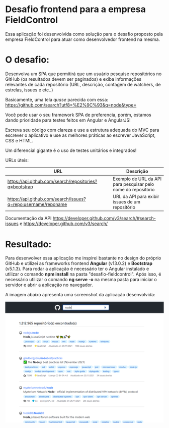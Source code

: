 # Desafio frontend para a empresa FieldControl

Essa aplicação foi desenvolvida como solução para o desafio proposto pela empresa FieldControl para atuar como desenvolvedor frontend na mesma.



# O desafio:

Desenvolva um SPA que permitirá que um usuário pesquise repositórios no GitHub (os resultados devem ser paginados) e exiba informações relevantes de cada repositório (URL, descrição, contagem de watchers, de estrelas, issues e etc..)

Basicamente, uma tela _quase_ parecida com essa: https://github.com/search?utf8=%E2%9C%93&q=node&type=

Você pode usar o seu framework SPA de preferencia, porém, estamos dando prioridade para testes feitos em Angular e AngularJS!

Escreva seu código com clareza e use a estrutura adequada do MVC para escrever o aplicativo e use as melhores práticas ao escrever JavaScript, CSS e HTML.

Um diferencial gigante é o uso de testes unitários e integrados!

URLs úteis:

|  URL  | Descrição
|--------|                                  --- |
| https://api.github.com/search/repositories?q=bootstrap | Exemplo de URL da API para pesquisar pelo nome do repositório  |
| https://api.github.com/search/issues?q=repo:username/reponame |  URL da API para exibir issues de um repositório  |

Documentação da API https://developer.github.com/v3/search/#search-issues e https://developer.github.com/v3/search/




# Resultado:

Para desenvolver essa aplicação me inspirei bastante no design do próprio GitHub e utilizei as frameworks frontend **Angular** (v13.0.2) e **Bootstrap** (v5.1.3).
Para rodar a aplicação é necessário ter o Angular instalado e utilizar o comando **npm install** na pasta "desafio-fieldcontrol". Após isso, é necessário utilizar o comando **ng serve -o** na mesma pasta para iniciar o servidor e abrir a aplicação no navegador.

A imagem abaixo apresenta uma screenshot da aplicação desenvolvida:

<p>
  <img src="assets/print1.png" width="855"/>
</p>

